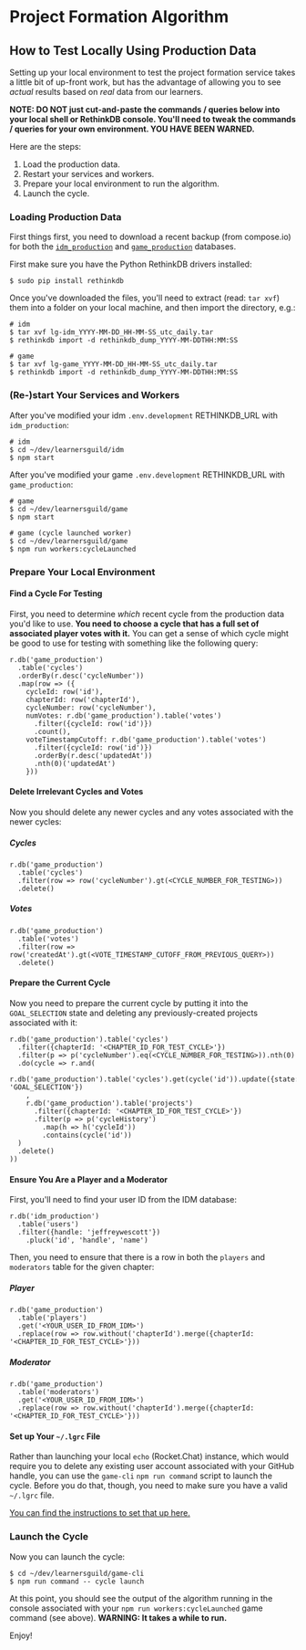 # Project Formation Algorithm

## How to Test Locally Using Production Data

Setting up your local environment to test the project formation service takes a little bit of up-front work, but has the advantage of allowing you to see _actual_ results based on _real_ data from our learners.

**NOTE: DO NOT just cut-and-paste the commands / queries below into your local shell or RethinkDB console. You'll need to tweak the commands / queries for your own environment. YOU HAVE BEEN WARNED.**

Here are the steps:

1. Load the production data.
2. Restart your services and workers.
3. Prepare your local environment to run the algorithm.
4. Launch the cycle.


### Loading Production Data

First things first, you need to download a recent backup (from compose.io) for both the [`idm_production`][idm-backups] and [`game_production`][game-backups] databases.

First make sure you have the Python RethinkDB drivers installed:

```
$ sudo pip install rethinkdb
```

Once you've downloaded the files, you'll need to extract (read: `tar xvf`) them into a folder on your local machine, and then import the directory, e.g.:

```
# idm
$ tar xvf lg-idm_YYYY-MM-DD_HH-MM-SS_utc_daily.tar
$ rethinkdb import -d rethinkdb_dump_YYYY-MM-DDTHH:MM:SS

# game
$ tar xvf lg-game_YYYY-MM-DD_HH-MM-SS_utc_daily.tar
$ rethinkdb import -d rethinkdb_dump_YYYY-MM-DDTHH:MM:SS
```


### (Re-)start Your Services and Workers

After you've modified your idm `.env.development` RETHINKDB_URL with `idm_production`:

```
# idm
$ cd ~/dev/learnersguild/idm
$ npm start
```

After you've modified your game `.env.development` RETHINKDB_URL with `game_production`:

```
# game
$ cd ~/dev/learnersguild/game
$ npm start

# game (cycle launched worker)
$ cd ~/dev/learnersguild/game
$ npm run workers:cycleLaunched
```


### Prepare Your Local Environment

#### Find a Cycle For Testing

First, you need to determine _which_ recent cycle from the production data you'd like to use. **You need to choose a cycle that has a full set of associated player votes with it.** You can get a sense of which cycle might be good to use for testing with something like the following query:

```
r.db('game_production')
  .table('cycles')
  .orderBy(r.desc('cycleNumber'))
  .map(row => ({
    cycleId: row('id'),
    chapterId: row('chapterId'),
    cycleNumber: row('cycleNumber'),
    numVotes: r.db('game_production').table('votes')
      .filter({cycleId: row('id')})
      .count(),
    voteTimestampCutoff: r.db('game_production').table('votes')
      .filter({cycleId: row('id')})
      .orderBy(r.desc('updatedAt'))
      .nth(0)('updatedAt')
	}))
```

#### Delete Irrelevant Cycles and Votes

Now you should delete any newer cycles and any votes associated with the newer cycles:

##### Cycles

```
r.db('game_production')
  .table('cycles')
  .filter(row => row('cycleNumber').gt(<CYCLE_NUMBER_FOR_TESTING>))
  .delete()
```

##### Votes

```
r.db('game_production')
  .table('votes')
  .filter(row => row('createdAt').gt(<VOTE_TIMESTAMP_CUTOFF_FROM_PREVIOUS_QUERY>))
  .delete()
```

#### Prepare the Current Cycle

Now you need to prepare the current cycle by putting it into the `GOAL_SELECTION` state and deleting any previously-created projects associated with it:

```
r.db('game_production').table('cycles')
  .filter({chapterId: '<CHAPTER_ID_FOR_TEST_CYCLE>'})
  .filter(p => p('cycleNumber').eq(<CYCLE_NUMBER_FOR_TESTING>)).nth(0)
  .do(cycle => r.and(
    r.db('game_production').table('cycles').get(cycle('id')).update({state: 'GOAL_SELECTION'})
    ,
    r.db('game_production').table('projects')
      .filter({chapterId: '<CHAPTER_ID_FOR_TEST_CYCLE>'})
      .filter(p => p('cycleHistory')
        .map(h => h('cycleId'))
        .contains(cycle('id'))
  )
  .delete()
))
```

#### Ensure You Are a Player and a Moderator

First, you'll need to find your user ID from the IDM database:

```
r.db('idm_production')
  .table('users')
  .filter({handle: 'jeffreywescott'})
	.pluck('id', 'handle', 'name')
```

Then, you need to ensure that there is a row in both the `players` and `moderators` table for the given chapter:

##### Player

```
r.db('game_production')
  .table('players')
  .get('<YOUR_USER_ID_FROM_IDM>')
  .replace(row => row.without('chapterId').merge({chapterId: '<CHAPTER_ID_FOR_TEST_CYCLE>'}))
```

##### Moderator

```
r.db('game_production')
  .table('moderators')
  .get('<YOUR_USER_ID_FROM_IDM>')
  .replace(row => row.without('chapterId').merge({chapterId: '<CHAPTER_ID_FOR_TEST_CYCLE>'}))
```

#### Set up Your `~/.lgrc` File

Rather than launching your local `echo` (Rocket.Chat) instance, which would require you to delete any existing user account associated with your GitHub handle, you can use the `game-cli` `npm run command` script to launch the cycle. Before you do that, though, you need to make sure you have a valid `~/.lgrc` file.

[You can find the instructions to set that up here.][game-cli-lgrc]


### Launch the Cycle

Now you can launch the cycle:

```
$ cd ~/dev/learnersguild/game-cli
$ npm run command -- cycle launch
```

At this point, you should see the output of the algorithm running in the console associated with your `npm run workers:cycleLaunched` game command (see above). **WARNING: It takes a while to run.**

Enjoy!

<!-- external resources -->

[idm-backups]: https://app.compose.io/learners-guild-ltd/deployments/lg-idm/backups
[game-backups]: https://app.compose.io/learners-guild-ltd/deployments/lg-game/backups
[game-cli-lgrc]: https://github.com/LearnersGuild/game-cli#the-command-runner
